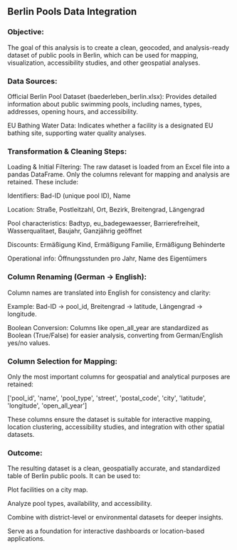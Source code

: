 ## Berlin Pools Data Integration

### Objective:
The goal of this analysis is to create a clean, geocoded, and analysis-ready dataset of public pools in Berlin, 
which can be used for mapping, visualization, accessibility studies, and other geospatial analyses.

### Data Sources:

Official Berlin Pool Dataset (baederleben_berlin.xlsx): Provides detailed information about public swimming pools, 
including names, types, addresses, opening hours, and accessibility.

EU Bathing Water Data: Indicates whether a facility is a designated EU bathing site, supporting water quality analyses.

### Transformation & Cleaning Steps:
Loading & Initial Filtering:
The raw dataset is loaded from an Excel file into a pandas DataFrame.
Only the columns relevant for mapping and analysis are retained. These include:

Identifiers: Bad-ID (unique pool ID), Name

Location: Straße, Postleitzahl, Ort, Bezirk, Breitengrad, Längengrad

Pool characteristics: Badtyp, eu_badegewaesser, Barrierefreiheit, Wasserqualitaet, Baujahr, Ganzjährig geöffnet

Discounts: Ermäßigung Kind, Ermäßigung Familie, Ermäßigung Behinderte

Operational info: Öffnungsstunden pro Jahr, Name des Eigentümers

### Column Renaming (German → English):

Column names are translated into English for consistency and clarity:

Example: Bad-ID → pool_id, Breitengrad → latitude, Längengrad → longitude.

Boolean Conversion:
Columns like open_all_year are standardized as Boolean (True/False) for easier analysis, converting from German/English 
yes/no values.

### Column Selection for Mapping:

Only the most important columns for geospatial and analytical purposes are retained:

['pool_id', 'name', 'pool_type', 'street', 'postal_code', 
 'city', 'latitude', 'longitude', 'open_all_year']

These columns ensure the dataset is suitable for interactive mapping, location clustering, accessibility studies, and integration with 
other spatial datasets.

### Outcome:
The resulting dataset is a clean, geospatially accurate, and standardized table of Berlin public pools. It can be used to:

Plot facilities on a city map.

Analyze pool types, availability, and accessibility.

Combine with district-level or environmental datasets for deeper insights.

Serve as a foundation for interactive dashboards or location-based applications.
